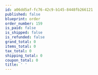 ```yaml
---
id: a06dd5af-fc76-42c9-b145-8448fb266121
published: false
blueprint: order
order_number: 159
is_paid: false
is_shipped: false
is_refunded: false
grand_total: 0
items_total: 0
tax_total: 0
shipping_total: 0
coupon_total: 0
title: ' '
---
```

